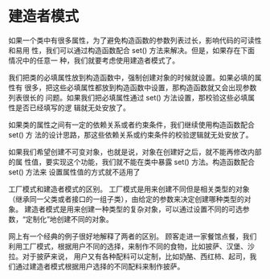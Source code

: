 # 建造者模式
如果一个类中有很多属性，为了避免构造函数的参数列表过长，影响代码的可读性和易用
性，我们可以通过构造函数配合 set() 方法来解决。但是，如果存在下面情况中的任意一
种，我们就要考虑使用建造者模式了。

我们把类的必填属性放到构造函数中，强制创建对象的时候就设置。如果必填的属性有
很多，把这些必填属性都放到构造函数中设置，那构造函数就又会出现参数列表很长的
问题。如果我们把必填属性通过 set() 方法设置，那校验这些必填属性是否已经填写的逻
辑就无处安放了。

如果类的属性之间有一定的依赖关系或者约束条件，我们继续使用构造函数配合 set() 方
法的设计思路，那这些依赖关系或约束条件的校验逻辑就无处安放了。

如果我们希望创建不可变对象，也就是说，对象在创建好之后，就不能再修改内部的属
性值，要实现这个功能，我们就不能在类中暴露 set() 方法。构造函数配合 set() 方法来
设置属性值的方式就不适用了

工厂模式和建造者模式的区别。
工厂模式是用来创建不同但是相关类型的对象（继承同一父类或者接口的一组子类），由给定的参数来决定创建哪种类型的对象。
建造者模式是用来创建一种类型的复杂对象，可以通过设置不同的可选参数，“定制化”地创建不同的对象。

网上有一个经典的例子很好地解释了两者的区别。
顾客走进一家餐馆点餐，我们利用工厂模式，根据用户不同的选择，来制作不同的食物，比如披萨、汉堡、沙拉。对于披萨来说，
用户又有各种配料可以定制，比如奶酪、西红柿、起司，我们通过建造者模式根据用户选择的不同配料来制作披萨。